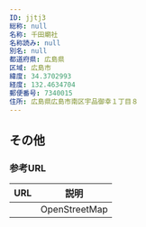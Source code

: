 ```yaml
---
ID: jjtj3
総称: null
名称: 千田廟社
名称読み: null
別名: null
都道府県: 広島県
区域: 広島市
緯度: 34.3702993
経度: 132.4634704
郵便番号: 7340015
住所: 広島県広島市南区宇品御幸１丁目８
---
```


## その他

### 参考URL

| URL | 説明          |
| --- | ------------- |
|     | OpenStreetMap |
